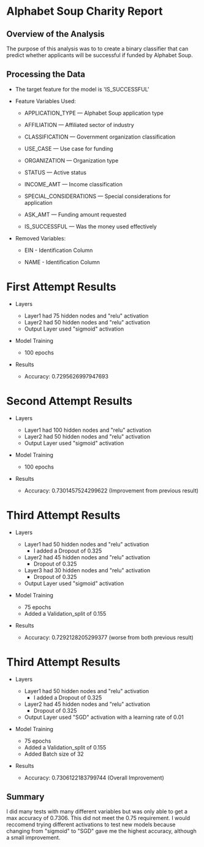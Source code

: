 # Alphabet Soup Charity Report

## Overview of the Analysis

The purpose of this analysis was to to create a binary classifier that can predict whether applicants will be successful if funded by Alphabet Soup. 

## Processing the Data

* The target feature for the model is 'IS_SUCCESSFUL'

* Feature Variables Used:

    * APPLICATION_TYPE — Alphabet Soup application type

    * AFFILIATION — Affiliated sector of industry

    * CLASSIFICATION — Government organization classification

    * USE_CASE — Use case for funding

    * ORGANIZATION — Organization type

    * STATUS — Active status

    * INCOME_AMT — Income classification

    * SPECIAL_CONSIDERATIONS — Special considerations for application

    * ASK_AMT — Funding amount requested

    * IS_SUCCESSFUL — Was the money used effectively

* Removed Variables:

    * EIN - Identification Column

    * NAME - Identification Column

# First Attempt Results

* Layers
    * Layer1 had 75 hidden nodes and "relu" activation
    * Layer2 had 50 hidden nodes and "relu" activation
    * Output Layer used "sigmoid" activation

* Model Training
    * 100 epochs

* Results
    * Accuracy: 0.7295626997947693

# Second Attempt Results

* Layers
    * Layer1 had 100 hidden nodes and "relu" activation
    * Layer2 had 50 hidden nodes and "relu" activation
    * Output Layer used "sigmoid" activation

* Model Training
    * 100 epochs

* Results
    * Accuracy: 0.7301457524299622 (Improvement from previous result)

# Third Attempt Results
* Layers
    * Layer1 had 50 hidden nodes and "relu" activation
        * I added a Dropout of 0.325
    * Layer2 had 45 hidden nodes and "relu" activation
        * Dropout of 0.325
    * Layer3 had 30 hidden nodes and "relu" activation
        * Dropout of 0.325
    * Output Layer used "sigmoid" activation

* Model Training
    * 75 epochs
    * Added a Validation_split of 0.155

* Results
    * Accuracy: 0.7292128205299377 (worse from both previous result)

# Third Attempt Results
* Layers
    * Layer1 had 50 hidden nodes and "relu" activation
        * I added a Dropout of 0.325
    * Layer2 had 45 hidden nodes and "relu" activation
        * Dropout of 0.325
    * Output Layer used "SGD" activation with a learning rate of 0.01

* Model Training
    * 75 epochs
    * Added a Validation_split of 0.155
    * Added Batch size of 32

* Results
    * Accuracy: 0.7306122183799744 (Overall Improvement)

## Summary

I did many tests with many different variables but was only able to get a max accuracy of 0.7306. This did not meet the 0.75 requirement. I would reccomend trying different activations to test new models because changing from "sigmoid" to "SGD" gave me the highest accuracy, although a small improvement.
